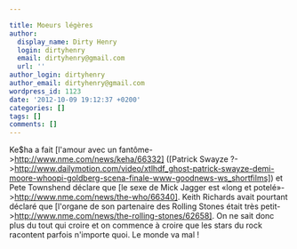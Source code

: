 ```yaml
---

title: Moeurs légères
author:
  display_name: Dirty Henry
  login: dirtyhenry
  email: dirtyhenry@gmail.com
  url: ''
author_login: dirtyhenry
author_email: dirtyhenry@gmail.com
wordpress_id: 1123
date: '2012-10-09 19:12:37 +0200'
categories: []
tags: []
comments: []
---
```

Ke$ha a fait [l'amour avec un fantôme->http://www.nme.com/news/keha/66332] ([Patrick Swayze ?->http://www.dailymotion.com/video/xtlhdf_ghost-patrick-swayze-demi-moore-whoopi-goldberg-scena-finale-www-goodnews-ws_shortfilms]) et Pete Townshend déclare que [le sexe de Mick Jagger est «long et potelé»->http://www.nme.com/news/the-who/66340]. Keith Richards avait pourtant déclaré que [l'organe de son partenaire des Rolling Stones était très petit->http://www.nme.com/news/the-rolling-stones/62658]. On ne sait donc plus du tout qui croire et on commence à croire que les stars du rock racontent parfois n'importe quoi. Le monde va mal !
